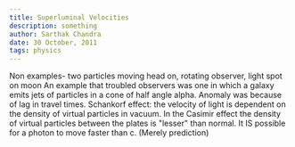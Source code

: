```yaml
---
title: Superluminal Velocities
description: something
author: Sarthak Chandra
date: 30 October, 2011
tags: physics
---
```


Non examples- two particles moving head on, rotating observer, light spot on moon
An example that troubled observers was one in which a galaxy emits jets of particles in a cone of half angle alpha.
Anomaly was because of lag in travel times.
Schankorf effect: the velocity of light is dependent on the density of virtual particles in vacuum. In the Casimir effect the density of virtual particles between the plates is "lesser" than normal. It IS possible for a photon to move faster than c. (Merely prediction)
